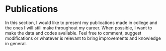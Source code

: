 # Publications

In this section, I would like to present my publications made in college and the ones I will still make throughout my career.
When possible, I want to make the data and codes available.
Feel free to comment, suggest modifications or whatever is relevant to bring improvements and knowledge in general.
